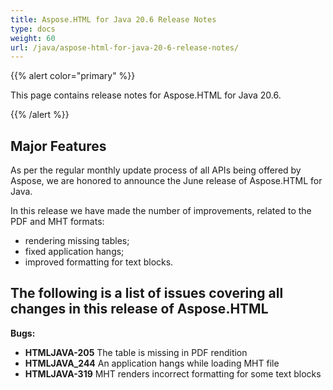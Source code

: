 ```yaml
---
title: Aspose.HTML for Java 20.6 Release Notes
type: docs
weight: 60
url: /java/aspose-html-for-java-20-6-release-notes/
---
```


{{% alert color="primary" %}}

This page contains release notes for Aspose.HTML for Java 20.6.

{{% /alert %}}
## **Major Features** ##
As per the regular monthly update process of all APIs being offered by Aspose, we are honored to announce the June release of Aspose.HTML for Java.

In this release we have made the number of improvements, related to the PDF and  MHT formats:

* rendering missing tables;
* fixed application hangs;
* improved formatting for text blocks.

## **The following is a list of issues covering all changes in this release of Aspose.HTML** ##

**Bugs:**
* **HTMLJAVA-205** The table is missing in PDF rendition
* **HTMLJAVA_244** An application hangs while loading MHT file
* **HTMLJAVA-319** MHT renders incorrect formatting for some text blocks
